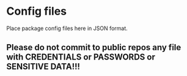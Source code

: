 # Config files

Place package config files here in JSON format.

## Please do not commit to public repos any file with CREDENTIALS or PASSWORDS or SENSITIVE DATA!!!
